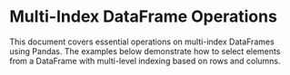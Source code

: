 # Multi-Index DataFrame Operations

This document covers essential operations on multi-index DataFrames using Pandas. The examples below demonstrate how to select elements from a DataFrame with multi-level indexing based on rows and columns.

